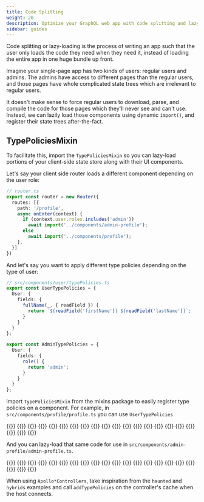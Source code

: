 ```yaml
---
title: Code Splitting
weight: 20
description: Optimize your GraphQL web app with code splitting and lazy loading
sidebar: guides
---
```


Code splitting or lazy-loading is the process of writing an app such that the user only loads the code they need when they need it, instead of loading the entire app in one huge bundle up front.

Imagine your single-page app has two kinds of users: regular users and admins. The admins have access to different pages than the regular users, and those pages have whole complicated state trees which are irrelevant to regular users.

It doesn't make sense to force regular users to download, parse, and compile the code for those pages which they'll never see and can't use. Instead, we can lazily load those components using dynamic `import()`, and register their state trees after-the-fact.

## TypePoliciesMixin

To facilitate this, import the `TypePoliciesMixin` so you can lazy-load portions of your client-side state store along with their UI components.

Let's say your client side router loads a different component depending on the user role:

```ts copy
// router.ts
export const router = new Router({
  routes: [{
    path: '/profile',
    async onEnter(context) {
      if (context.user.roles.includes('admin'))
        await import('../components/admin-profile');
      else
        await import('../components/profile');
    },
  }]
})
```

And let's say you want to apply different type policies depending on the type of user:

```ts copy
// src/components/user/typePolicies.ts
export const UserTypePolicies = {
  User: {
    fields: {
      fullName(_, { readField }) {
        return `${readField('firstName')} ${readField('lastName')}`;
      }
    }
  }
};

export const AdminTypePolicies = {
  User: {
    fields: {
      role() {
        return 'admin';
      }
    }
  }
};
```

import `TypePoliciesMixin` from the mixins package to easily register type policies on a component. For example, in `src/components/profile/profile.ts` you can use `UserTypePolicies`

<code-tabs collection="libraries" default-tab="lit">
  {{<code-tab package="html">}} {{<include "profile-page-html.html">}} {{</code-tab>}}
  {{<code-tab package="mixins">}} {{<include "profile-page-mixins.ts">}} {{</code-tab>}}
  {{<code-tab package="lit">}} {{<include "profile-page-lit.ts">}} {{</code-tab>}}
  {{<code-tab package="fast">}} {{<include "profile-page-fast.ts">}} {{</code-tab>}}
  {{<code-tab package="haunted">}} {{<include "profile-page-haunted.ts">}} {{</code-tab>}}
  {{<code-tab package="atomico">}} {{<include "profile-page-atomico.tsx">}} {{</code-tab>}}
  {{<code-tab package="hybrids">}} {{<include "profile-page-hybrids.ts">}} {{</code-tab>}}
</code-tabs>

And you can lazy-load that same code for use in `src/components/admin-profile/admin-profile.ts`.

<code-tabs collection="libraries" default-tab="lit">
  {{<code-tab package="html">}}
{{<include "admin-profile-page-html.html">}}
{{</code-tab>}}
  {{<code-tab package="mixins">}}
{{<include "admin-profile-page-mixins.ts">}}
{{</code-tab>}}
  {{<code-tab package="lit">}}
{{<include "admin-profile-page-lit.ts">}}
{{</code-tab>}}
  {{<code-tab package="fast">}}
{{<include "admin-profile-page-fast.ts">}}
{{</code-tab>}}
  {{<code-tab package="haunted">}}
{{<include "admin-profile-page-haunted.ts">}}
{{</code-tab>}}
  {{<code-tab package="atomico">}}
{{<include "admin-profile-page-atomico.tsx">}}
{{</code-tab>}}
  {{<code-tab package="hybrids">}}
{{<include "admin-profile-page-hybrids.ts">}}
{{</code-tab>}}
</code-tabs>

When using `Apollo*Controllers`, take inspiration from the `haunted` and `hybrids` examples and call `addTypePolicies` on the controller's cache when the host connects.
